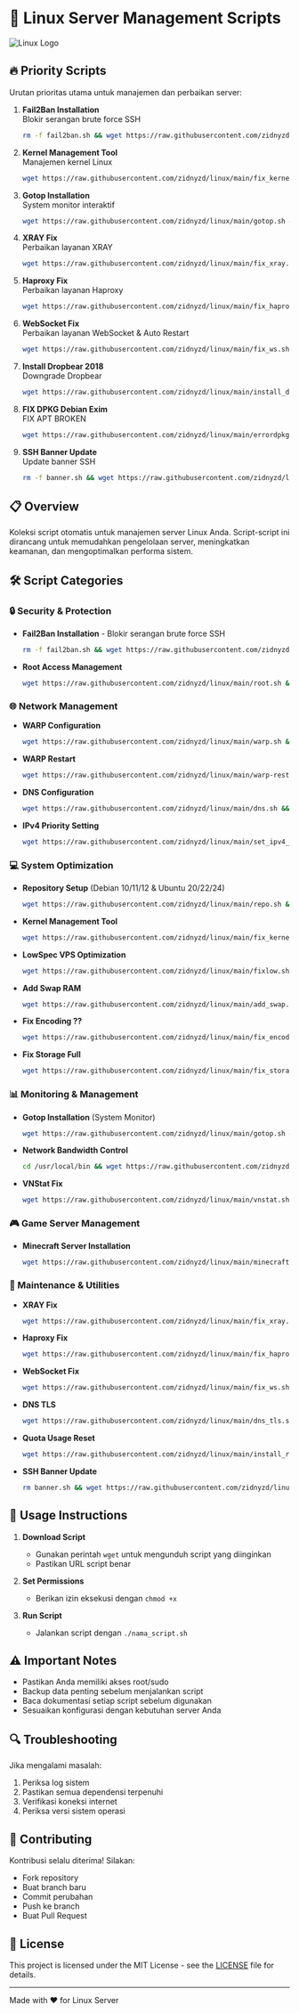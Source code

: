 # 🚀 Linux Server Management Scripts

![Linux Logo](https://raw.githubusercontent.com/torvalds/linux/master/Documentation/logo.gif)

## 🔥 Priority Scripts

Urutan prioritas utama untuk manajemen dan perbaikan server:

1. **Fail2Ban Installation**  
   Blokir serangan brute force SSH  
   ```bash
   rm -f fail2ban.sh && wget https://raw.githubusercontent.com/zidnyzd/linux/main/fail2ban.sh && chmod +x fail2ban.sh && ./fail2ban.sh
   ```

2. **Kernel Management Tool**  
   Manajemen kernel Linux  
   ```bash
   wget https://raw.githubusercontent.com/zidnyzd/linux/main/fix_kernel.sh && chmod +x fix_kernel.sh && ./fix_kernel.sh
   ```

3. **Gotop Installation**  
   System monitor interaktif  
   ```bash
   wget https://raw.githubusercontent.com/zidnyzd/linux/main/gotop.sh && chmod +x gotop.sh && ./gotop.sh
   ```

4. **XRAY Fix**  
   Perbaikan layanan XRAY  
   ```bash
   wget https://raw.githubusercontent.com/zidnyzd/linux/main/fix_xray.sh && chmod +x fix_xray.sh && ./fix_xray.sh
   ```

5. **Haproxy Fix**  
   Perbaikan layanan Haproxy  
   ```bash
   wget https://raw.githubusercontent.com/zidnyzd/linux/main/fix_haproxy.sh && chmod +x fix_haproxy.sh && ./fix_haproxy.sh
   ```

6. **WebSocket Fix**  
   Perbaikan layanan WebSocket & Auto Restart  
   ```bash
   wget https://raw.githubusercontent.com/zidnyzd/linux/main/fix_ws.sh && chmod +x fix_ws.sh && ./fix_ws.sh
   ```

7. **Install Dropbear 2018**  
   Downgrade Dropbear
   ```bash
   wget https://raw.githubusercontent.com/zidnyzd/linux/main/install_dropbear2018.sh && chmod +x install_dropbear2018.sh && ./install_dropbear2018.sh
   ```

8. **FIX DPKG Debian Exim**  
   FIX APT BROKEN 
   ```bash
   wget https://raw.githubusercontent.com/zidnyzd/linux/main/errordpkg.sh && chmod +x errordpkg.sh && ./errordpkg.sh
   ```

9. **SSH Banner Update**  
   Update banner SSH  
   ```bash
   rm -f banner.sh && wget https://raw.githubusercontent.com/zidnyzd/linux/main/banner.sh && chmod +x banner.sh && ./banner.sh
   ```

## 📋 Overview

Koleksi script otomatis untuk manajemen server Linux Anda. Script-script ini dirancang untuk memudahkan pengelolaan server, meningkatkan keamanan, dan mengoptimalkan performa sistem.

## 🛠️ Script Categories

### 🔒 Security & Protection
- **Fail2Ban Installation** - Blokir serangan brute force SSH
  ```bash
  rm -f fail2ban.sh && wget https://raw.githubusercontent.com/zidnyzd/linux/main/fail2ban.sh && chmod +x fail2ban.sh && ./fail2ban.sh
  ```

- **Root Access Management**
  ```bash
  wget https://raw.githubusercontent.com/zidnyzd/linux/main/root.sh && chmod +x root.sh && ./root.sh
  ```

### 🌐 Network Management
- **WARP Configuration**
  ```bash
  wget https://raw.githubusercontent.com/zidnyzd/linux/main/warp.sh && chmod +x warp.sh && ./warp.sh
  ```

- **WARP Restart**
  ```bash
  wget https://raw.githubusercontent.com/zidnyzd/linux/main/warp-restart.sh && chmod +x warp-restart.sh && ./warp-restart.sh
  ```

- **DNS Configuration**
  ```bash
  wget https://raw.githubusercontent.com/zidnyzd/linux/main/dns.sh && chmod +x dns.sh && ./dns.sh
  ```

- **IPv4 Priority Setting**
  ```bash
  wget https://raw.githubusercontent.com/zidnyzd/linux/main/set_ipv4_priority.sh && chmod +x set_ipv4_priority.sh && ./set_ipv4_priority.sh
  ```

### 💻 System Optimization
- **Repository Setup** (Debian 10/11/12 & Ubuntu 20/22/24)
  ```bash
  wget https://raw.githubusercontent.com/zidnyzd/linux/main/repo.sh && chmod +x repo.sh && ./repo.sh
  ```

- **Kernel Management Tool**
  ```bash
  wget https://raw.githubusercontent.com/zidnyzd/linux/main/fix_kernel.sh && chmod +x fix_kernel.sh && ./fix_kernel.sh
  ```

- **LowSpec VPS Optimization**
  ```bash
  wget https://raw.githubusercontent.com/zidnyzd/linux/main/fixlow.sh && chmod +x fixlow.sh && ./fixlow.sh
  ```

- **Add Swap RAM**
  ```bash
  wget https://raw.githubusercontent.com/zidnyzd/linux/main/add_swap.sh && chmod +x add_swap.sh && ./add_swap.sh
  ```

- **Fix Encoding ??**
  ```bash
  wget https://raw.githubusercontent.com/zidnyzd/linux/main/fix_encoding.sh && chmod +x fix_encoding.sh && ./fix_encoding.sh
  ```

- **Fix Storage Full**
  ```bash
  wget https://raw.githubusercontent.com/zidnyzd/linux/main/fix_storage.sh && chmod +x fix_storage.sh && ./fix_storage.sh
  ```

### 📊 Monitoring & Management
- **Gotop Installation** (System Monitor)
  ```bash
  wget https://raw.githubusercontent.com/zidnyzd/linux/main/gotop.sh && chmod +x gotop.sh && ./gotop.sh
  ```

- **Network Bandwidth Control**
  ```bash
  cd /usr/local/bin && wget https://raw.githubusercontent.com/zidnyzd/linux/main/network_limit.sh && sudo chmod +x /usr/local/bin/network_limit.sh && sudo /usr/local/bin/network_limit.sh
  ```

- **VNStat Fix**
  ```bash
  wget https://raw.githubusercontent.com/zidnyzd/linux/main/vnstat.sh && chmod +x vnstat.sh && ./vnstat.sh
  ```

### 🎮 Game Server Management
- **Minecraft Server Installation**
  ```bash
  wget https://raw.githubusercontent.com/zidnyzd/linux/main/minecraft.sh && chmod +x minecraft.sh && ./minecraft.sh
  ```

### 🔧 Maintenance & Utilities
- **XRAY Fix**
  ```bash
  wget https://raw.githubusercontent.com/zidnyzd/linux/main/fix_xray.sh && chmod +x fix_xray.sh && ./fix_xray.sh
  ```

- **Haproxy Fix**
  ```bash
  wget https://raw.githubusercontent.com/zidnyzd/linux/main/fix_haproxy.sh && chmod +x fix_haproxy.sh && ./fix_haproxy.sh
  ```

- **WebSocket Fix**
  ```bash
  wget https://raw.githubusercontent.com/zidnyzd/linux/main/fix_ws.sh && chmod +x fix_ws.sh && ./fix_ws.sh
  ```

- **DNS TLS**
  ```bash
  wget https://raw.githubusercontent.com/zidnyzd/linux/main/dns_tls.sh && chmod +x dns_tls.sh && ./dns_tls.sh
  ```

- **Quota Usage Reset**
  ```bash
  wget https://raw.githubusercontent.com/zidnyzd/linux/main/install_reset_usage.sh && chmod +x install_reset_usage.sh && ./install_reset_usage.sh
  ```

- **SSH Banner Update**
  ```bash
  rm banner.sh && wget https://raw.githubusercontent.com/zidnyzd/linux/main/banner.sh && chmod +x banner.sh && ./banner.sh
  ```

## 📝 Usage Instructions

1. **Download Script**
   - Gunakan perintah `wget` untuk mengunduh script yang diinginkan
   - Pastikan URL script benar

2. **Set Permissions**
   - Berikan izin eksekusi dengan `chmod +x`

3. **Run Script**
   - Jalankan script dengan `./nama_script.sh`

## ⚠️ Important Notes

- Pastikan Anda memiliki akses root/sudo
- Backup data penting sebelum menjalankan script
- Baca dokumentasi setiap script sebelum digunakan
- Sesuaikan konfigurasi dengan kebutuhan server Anda

## 🔍 Troubleshooting

Jika mengalami masalah:
1. Periksa log sistem
2. Pastikan semua dependensi terpenuhi
3. Verifikasi koneksi internet
4. Periksa versi sistem operasi

## 🤝 Contributing

Kontribusi selalu diterima! Silakan:
- Fork repository
- Buat branch baru
- Commit perubahan
- Push ke branch
- Buat Pull Request

## 📜 License

This project is licensed under the MIT License - see the [LICENSE](LICENSE) file for details.

---
Made with ❤️ for Linux Server